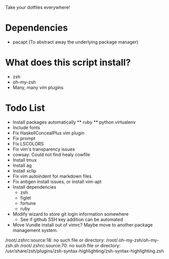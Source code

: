 Take your dotfiles everywhere!

# Dependencies
* pacapt (To abstract away the underlying package manager)

# What does this script install?
* zsh
* oh-my-zsh
* Many, many vim plugins

# Todo List
* Install packages automatically
  ** ruby
  ** python virtualenv
* Include fonts
* Fix HaskellConcealPlus vim plugin
* Fix prompt
* Fix LSCOLORS
* Fix vim's transparency issues
* cowsay: Could not find healy cowfile
* Install tmux
* Install ag
* Install xclip
* Fix vim autoindent for markdown files
* Fix antigen install issues, or install vim-apt
* Install dependencies
  * zsh
  * figlet
  * fortune
  * ruby
* Modify wizard to store git login information somewhere
  * See if github SSH key addition can be automated
* Move Vundle install out of vimrc? Maybe move to another package management system.

/root/.zshrc:source:18: no such file or directory: /root/.oh-my-zsh/oh-my-zsh.sh
/root/.zshrc:source:70: no such file or directory: /usr/share/zsh/plugins/zsh-syntax-highlighting/zsh-syntax-highlighting.zsh

